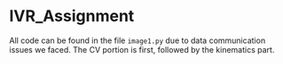 # IVR_Assignment

All code can be found in the file `image1.py` due to data communication issues we faced. The CV portion is first, followed by the kinematics part.
